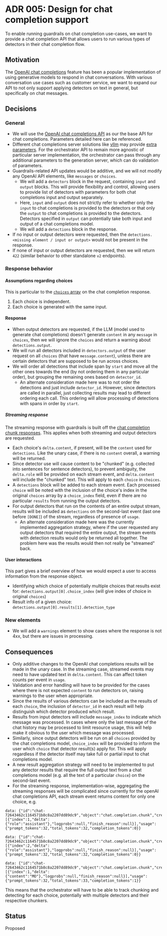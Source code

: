 # ADR 005: Design for chat completion support

To enable running guardrails on chat completion use-cases, we want to provide a chat completion API that allows users to run various types of detectors in their chat completion flow.

## Motivation

 The [OpenAI chat completions](https://platform.openai.com/docs/guides/chat-completions) feature has been a popular implementation of using generative models to respond in chat conversations. With various conversation use cases such as customer service, we want to expand our API to not only support applying detectors on text in general, but specifically on chat messages.

## Decisions

### General
- We will use the [OpenAI chat completions API](https://platform.openai.com/docs/api-reference/chat) as our the base API for chat completions. Parameters detailed here can be referenced.
- Different chat completions server solutions like [vllm](https://docs.vllm.ai/en/stable/index.html) may provide [extra parameters](https://docs.vllm.ai/en/stable/serving/openai_compatible_server.html#extra-parameters-for-chat-api). For the orchestrator API to remain more agnostic of particular server implementation, the orchestrator can pass through any additional parameters to the generation server, which can do validation of parameters.
- Guardrails-related API updates would be additive, and we will not modify any OpenAI API elements, like `messages` or `choices`.
    - We will add a `detectors` block in the request, containing `input` and `output` blocks. This will provide flexibility and control, allowing users to provide list of detectors with parameters for both chat completions input and output separately.
    - Here, `input` and `output` does not strictly refer to whether only the `input` to chat completions is provided to the detectors or that only the `output` to chat completions is provided to the detectors. Detectors specified in `output` can potentially take both input and output of a chat completions model.
    - We will add a `detections` block in the response.
- If no input or output detectors were requested, then the `detections.<missing element / input or output>` would not be present in the response.
- If none of input or output detectors are requested, then we will return `422` (similar behavior to other standalone `v2` endpoints).


### Response behavior

#### Assumptions regarding choices
This is particular to the [`choices` array](https://platform.openai.com/docs/api-reference/chat/object#chat/object-choices) on the chat completion response.
1. Each choice is independent.
2. Each choice is generated with the same input.

#### Response
- When output detectors are requested, if the LLM (model used to generate chat completions) doesn't generate `content` in any `message` in `choices`, then we will ignore the `choices` and return a warning about `detections.output`.
- We will run all detectors included in `detectors.output` of the user request on all `choices` (that have `message.content`), unless there are certain detectors that are supposed to be run across choices.
- We will order all detections that include span by `start` and move all the other ones towards the end (by not ordering them in any particular order), but grouping the remaining ones based on `detector_id`.
    - An alternate consideration made here was to not order the detections and just include `detector_id`. However, since detectors are called in parallel, just collecting results may lead to different ordering each call. This ordering will allow processing of detections with spans in order by `start`.


##### Streaming response

The streaming response with guardrails is built off the [chat completion chunk responses](https://platform.openai.com/docs/api-reference/chat/streaming). This applies when both streaming and output detectors are requested.
- Each choice's `delta.content`, if present, will be the `content` used for `detections`. Like the unary case, if there is no `content` overall, a warning will be returned.
- Since detector use will cause content to be "chunked" (e.g. collected into sentences for sentence detectors), to prevent ambiguity, the `delta.role` will be provided on each stream event, and `delta.content` will include the "chunked" text. This will apply to each `choice` in `choices`.
- A `detections` block will be added to each stream event. Each processed `choice` will be noted with the inclusion of the choice's index in the original `choices` array by a `choice_index` field, even if there are no particular `results` from running the output detectors.
- For output detectors that run on the contents of an entire output stream, results will be included as `detections` on the second-last event (last one before `[DONE]`) of the stream, regardless of presence of `usage`.
    - An alternate consideration made here was the currently implemented aggregation strategy, where if the user requested any output detectors that required the entire output, the stream events with detection results would only be returned all together. The problem here was the results would then not really be "streamed" back.


#### User interactions

This part gives a brief overview of how we would expect a user to access information from the response object.
- Identifying which choice of potentially multiple choices that results exist for: `detections.output[0].choice_index` (will give index of choice in original `choices`)
- Result info of a given choice: `detections.output[0].results[1].detection_type`

### New elements
- We will add a `warnings` element to show cases where the response is not 4xx, but there are issues in processing.

## Consequences
- Only additive changes to the OpenAI chat completions results will be made in the unary case. In the streaming case, streamed events may need to have updated text in `delta.content`. This can affect token counts per event in `usage`.
- Validation and error handling will have to be provided for the cases where there is not expected `content` to run detectors on, raising warnings to the user when appropriate.
- Since the results of various detectors can be included as the results of each `choice`, the inclusion of `detector_id` in each result will help distinguish which detector produced which result.
- Results from input detectors will include `message_index` to indicate which message was processed. In cases where only the last message of the chat history may be processed to limit resource usage, this will help make it obvious to the user which message was processed.
- Similarly, since output detectors will be run on all `choices` provided by the chat completions model, `choice_index` will be provided to inform the user which `choice` that detector result(s) apply for. This will apply regardless if the detector itself may take full or partial input to chat completions model.
- A new result aggregation strategy will need to be implemented to put any detector results that require the full output text from a chat completions model (e.g. all the text of a particular `choice`) on the second-last event.
- For the streaming response, implementation-wise, aggregating the streaming responses will be complicated since currently for the openAI chat completions API, each stream event returns content for only one choice, e.g.
```
data: {"id":"chat-72643462c1164571b8c8a2207dd89dc9","object":"chat.completion.chunk","created":1727139047,"model":"model","choices":[{"index":1,"delta":{"role":"assistant"},"logprobs":null,"finish_reason":null}],"usage":{"prompt_tokens":32,"total_tokens":32,"completion_tokens":0}}

data: {"id":"chat-72643462c1164571b8c8a2207dd89dc9","object":"chat.completion.chunk","created":1727139047,"model":"model,"choices":[{"index":2,"delta":{"role":"assistant"},"logprobs":null,"finish_reason":null}],"usage":{"prompt_tokens":32,"total_tokens":32,"completion_tokens":0}}

data: {"id":"chat-72643462c1164571b8c8a2207dd89dc9","object":"chat.completion.chunk","created":1727139047,"model":"model","choices":[{"index":1,"delta":{"content":"MO"},"logprobs":null,"finish_reason":null}],"usage":{"prompt_tokens":32,"total_tokens":33,"completion_tokens":1}}
```
This means that the orchestrator will have to be able to track chunking and detecting for each choice, potentially with multiple detectors and their respective chunkers.

## Status

Proposed
